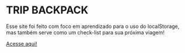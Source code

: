 <h1> TRIP BACKPACK </h1>
<p> Esse site foi feito com foco em aprendizado para o uso do localStorage, mas também serve como um check-list para sua próxima viagem! </p>
<a href="http://backpack-list.netlify.app" target="_blank">Acesse aqui!</a>

